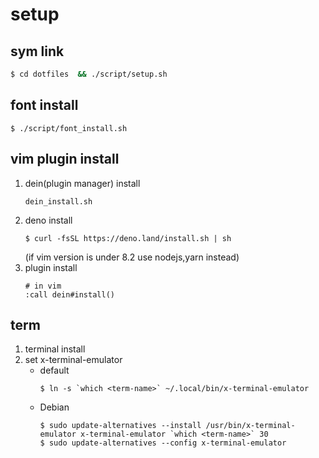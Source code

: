 
# setup
## sym link
```bash
$ cd dotfiles  && ./script/setup.sh
```
## font install
```
$ ./script/font_install.sh
```

## vim plugin install
1. dein(plugin manager) install
	```
	dein_install.sh
	```
1. deno install
	```
	$ curl -fsSL https://deno.land/install.sh | sh
	```
	(if vim version is under 8.2 use nodejs,yarn instead)
1. plugin install
	```
	# in vim
	:call dein#install() 
	```

## term
1. terminal install
1. set x-terminal-emulator 
	- default
		```
		$ ln -s `which <term-name>` ~/.local/bin/x-terminal-emulator
		```
	- Debian
		```
		$ sudo update-alternatives --install /usr/bin/x-terminal-emulator x-terminal-emulator `which <term-name>` 30
		$ sudo update-alternatives --config x-terminal-emulator
		```


